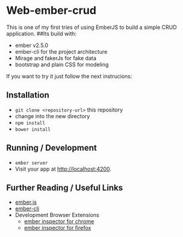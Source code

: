 # Web-ember-crud

This is one of my first tries of using EmberJS to build a simple CRUD application.
##Its build with:
* ember v2.5.0 
* ember-cli for the project architecture
* Mirage and fakerJs for fake data
* bootstrap and plain CSS for modeling


If you want to try it just follow the next instrucions:

## Installation

* `git clone <repository-url>` this repository
* change into the new directory
* `npm install`
* `bower install`

## Running / Development

* `ember server`
* Visit your app at [http://localhost:4200](http://localhost:4200).

## Further Reading / Useful Links

* [ember.js](http://emberjs.com/)
* [ember-cli](http://ember-cli.com/)
* Development Browser Extensions
  * [ember inspector for chrome](https://chrome.google.com/webstore/detail/ember-inspector/bmdblncegkenkacieihfhpjfppoconhi)
  * [ember inspector for firefox](https://addons.mozilla.org/en-US/firefox/addon/ember-inspector/)

